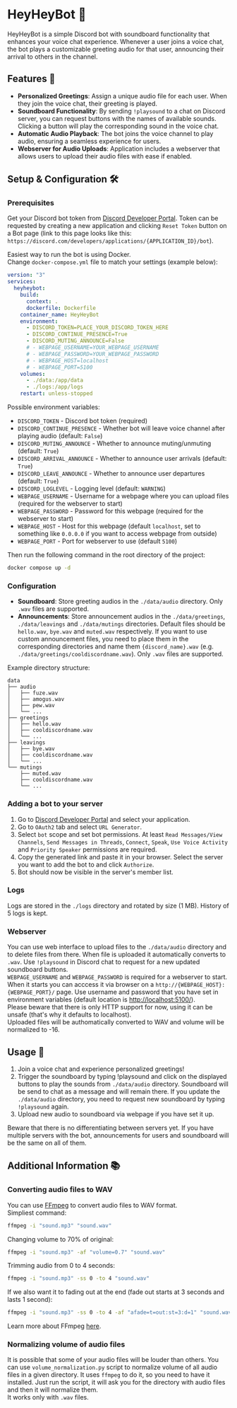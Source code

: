 # HeyHeyBot 🎵
HeyHeyBot is a simple Discord bot with soundboard functionality that enhances your voice chat experience. Whenever a user joins a voice chat, the bot plays a customizable greeting audio for that user, announcing their arrival to others in the channel. 

## Features 🌟
- **Personalized Greetings**: Assign a unique audio file for each user. When they join the voice chat, their greeting is played.
- **Soundboard Functionality**: By sending `!playsound` to a chat on Discord server, you can request buttons with the names of available sounds. Clicking a button will play the corresponding sound in the voice chat.
- **Automatic Audio Playback**: The bot joins the voice channel to play audio, ensuring a seamless experience for users.
- **Webserver for Audio Uploads**: Application includes a webserver that allows users to upload their audio files with ease if enabled. 

## Setup & Configuration 🛠️
### Prerequisites
Get your Discord bot token from [Discord Developer Portal](https://discord.com/developers/applications). Token can be requested by creating a new application and clicking `Reset Token` button on a Bot page (link to this page looks like this: `https://discord.com/developers/applications/{APPLICATION_ID}/bot`).

Easiest way to run the bot is using Docker.  
Change `docker-compose.yml` file to match your settings (example below):
```yaml
version: "3"
services:
  heyheybot:
    build:
      context: .
      dockerfile: Dockerfile
    container_name: HeyHeyBot
    environment:
      - DISCORD_TOKEN=PLACE_YOUR_DISCORD_TOKEN_HERE
      - DISCORD_CONTINUE_PRESENCE=True
      - DISCORD_MUTING_ANNOUNCE=False
      # - WEBPAGE_USERNAME=YOUR_WEBPAGE_USERNAME
      # - WEBPAGE_PASSWORD=YOUR_WEBPAGE_PASSWORD
      # - WEBPAGE_HOST=localhost
      # - WEBPAGE_PORT=5100
    volumes:
      - ./data:/app/data
      - ./logs:/app/logs
    restart: unless-stopped
```  
Possible environment variables:
* `DISCORD_TOKEN` - Discord bot token (required)
* `DISCORD_CONTINUE_PRESENCE` - Whether bot will leave voice channel after playing audio (default: `False`)
* `DISCORD_MUTING_ANNOUNCE` - Whether to announce muting/unmuting (default: `True`)
* `DISCORD_ARRIVAL_ANNOUNCE` - Whether to announce user arrivals (default: `True`)
* `DISCORD_LEAVE_ANNOUNCE` - Whether to announce user departures (default: `True`)  
* `DISCORD_LOGLEVEL` - Logging level (default: `WARNING`)
* `WEBPAGE_USERNAME` - Username for a webpage where you can upload files (required for the webserver to start)
* `WEBPAGE_PASSWORD` - Password for this webpage (required for the webserver to start)
* `WEBPAGE_HOST` - Host for this webpage (default `localhost`, set to something like `0.0.0.0` if you want to access webpage from outside)
* `WEBPAGE_PORT` - Port for webserver to use (default `5100`)

Then run the following command in the root directory of the project:
```bash
docker compose up -d
```

### Configuration
- **Soundboard**: Store greeting audios in the `./data/audio` directory. Only `.wav` files are supported.
- **Announcements**: Store announcement audios in the `./data/greetings`, `./data/leavings` and `./data/mutings` directories. Default files should be `hello.wav`, `bye.wav` and `muted.wav` respectively. If you want to use custom announcement files, you need to place them in the corresponding directories and name them `{discord_name}.wav` (e.g. `./data/greetings/cooldiscordname.wav`). Only `.wav` files are supported.  

Example directory structure:
```
data
├── audio
│   ├── fuze.wav
│   ├── amogus.wav
│   ├── pew.wav
│   └── ...
├── greetings
│   ├── hello.wav
│   ├── cooldiscordname.wav
│   └── ...
├── leavings
│   ├── bye.wav
│   ├── cooldiscordname.wav
│   └── ...
└── mutings
    ├── muted.wav
    ├── cooldiscordname.wav
    └── ...
```

### Adding a bot to your server
1. Go to [Discord Developer Portal](https://discord.com/developers/applications) and select your application.
2. Go to `OAuth2` tab and select `URL Generator`.
3. Select `bot` scope and set bot permissions. At least `Read Messages/View Channels`, `Send Messages in Threads`, `Connect`, `Speak`, `Use Voice Activity` and `Priority Speaker` permissions are required.
4. Copy the generated link and paste it in your browser. Select the server you want to add the bot to and click `Authorize`.
5. Bot should now be visible in the server's member list.

### Logs
Logs are stored in the `./logs` directory and rotated by size (1 MB). History of 5 logs is kept.

### Webserver
You can use web interface to upload files to the `./data/audio` directory and to delete files from there. When file is uploaded it automatically converts to `.wav`. Use `!playsound` in Discord chat to request for a new updated soundboard buttons.  
`WEBPAGE_USERNAME` and `WEBPAGE_PASSWORD` is required for a webserver to start. When it starts you can acccess it via browser on a `http://{WEBPAGE_HOST}:{WEBPAGE_PORT}/` page. Use username and password that you have set in environment variables (default location is [http://localhost:5100/](http://localhost:5100/)).  
Please beware that there is only HTTP support for now, using it can be unsafe (that's why it defaults to localhost).  
Uploaded files will be authomatically converted to WAV and volume will be normalized to -16.

## Usage 🚀

1. Join a voice chat and experience personalized greetings!
2. Trigger the soundboard by typing !playsound and click on the displayed buttons to play the sounds from `./data/audio` directory. Soundboard will be send to chat as a message and will remain there. If you update the `./data/audio` directory, you need to request new soundboard by typing `!playsound` again.
3. Upload new audio to soundboard via webpage if you have set it up.

Beware that there is no differentiating between servers yet. If you have multiple servers with the bot, announcements for users and soundboard will be the same on all of them.  

## Additional Information 📚

### Converting audio files to WAV
You can use [FFmpeg](https://ffmpeg.org/) to convert audio files to WAV format.  
Simpliest command:
```bash
ffmpeg -i "sound.mp3" "sound.wav"
```  
Changing volume to 70% of original:
```bash
ffmpeg -i "sound.mp3" -af "volume=0.7" "sound.wav"
```  
Trimming audio from 0 to 4 seconds:
```bash
ffmpeg -i "sound.mp3" -ss 0 -to 4 "sound.wav"
```
If we also want it to fading out at the end (fade out starts at 3 seconds and lasts 1 second):
```bash
ffmpeg -i "sound.mp3" -ss 0 -to 4 -af "afade=t=out:st=3:d=1" "sound.wav"
```  
Learn more about FFmpeg [here](https://ffmpeg.org/ffmpeg.html).

### Normalizing volume of audio files
It is possible that some of your audio files will be louder than others. You can use `volume_normalization.py` script to normalize volume of all audio files in a given directory. It uses `ffmpeg` to do it, so you need to have it installed. Just run the script, it will ask you for the directory with audio files and then it will normalize them.  
It works only with `.wav` files.